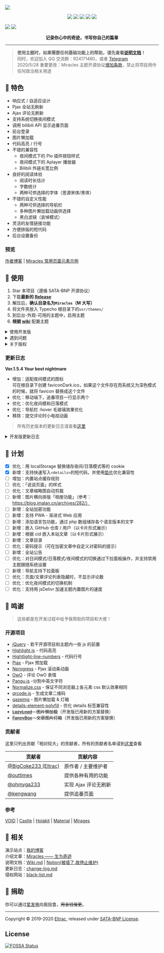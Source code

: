 ![](banner.png)

<p align="center">
<img src="https://img.shields.io/badge/build-passing-brightgreen.svg?style=flat-square"> 
<img src="https://img.shields.io/badge/made%20with-%E2%9D%A4-ff69b4.svg?style=flat-square"> 
<a href="LICENSE"><img src="https://img.shields.io/badge/license-SATA-blue.svg?style=flat-square"></a> 
<a href="https://typecho.org"><img src="https://img.shields.io/badge/for-Typecho-blueviolet.svg?style=flat-square"></a> <a href="https://app.fossa.com/projects/git%2Bgithub.com%2FBigCoke233%2Fmiracles?ref=badge_shield" alt="FOSSA Status"><img src="https://app.fossa.com/api/projects/git%2Bgithub.com%2FBigCoke233%2Fmiracles.svg?type=shield"/></a>

<a href="https://github.com/BigCoke233/miracles/releases"><img src="https://img.shields.io/github/v/release/BigCoke233/miracles?color=red&style=flat-square"></a> 
<a href="https://github.com/BigCoke233/miracles/graphs/contributors"><img src="https://img.shields.io/github/contributors/BigCoke233/miracles?color=orange&style=flat-square"></a> 
    
<p align="center"><strong>记录你心中的奇迹，书写你自己的篇章</strong></p>

---

> **使用主题时，如果需要任何基础功能上的帮助，请先查看[说明文档](docs/wiki.md)！**  
> 同时，欢迎加入 QQ 交流群：924171480，或者 [Telegram](https://dev.guhub.cn/tg)  
> 2020/5/28 重要更改：Miracles 主题开源协议[增加条款](https://github.com/BigCoke233/miracles/commit/626b5aec42c58ba8defdcb2530dcb2a9b73cbfb1)，禁止将项目用作任何政治相关用途

## 🎨 特色

- 响应式 / 自适应设计
- Pjax 全站无刷新
- Ajax 评论无刷新
- 支持系统切换夜间模式
- 调用 bilibili API 显示追番页面
- 前台登录
- 图片懒加载
- 代码高亮 / 行号
- 不错的兼容性
    - 夜间模式下的 Pio 插件按钮样式
    - 夜间模式下的 Aplayer 播放器
    - Bilibili 外链长宽比例
- 良好的阅读体验
    - 阅读时长估计
    - 字数统计
    - 两种可供选择的字体（思源宋体/黑体）
- 不错的自定义性能
    - 两种可供选择的导航栏
    - 多种图片懒加载动画供选择
    - 黑白滤镜（哀悼模式）
- 灵活的友情链接功能
- 方便排版的短代码
- 后台设置备份

### 预览

[作者博客](https://guhub.cn/) | [Miracles 常用页面元素示例](https://guhub.cn/miracles-content-style-demo.html)

## 🚀 使用

1. Star 本项目（遵循 SATA-BNP 开源协议）
2. 下载**最新的 [Release](https://github.com/BigCoke233/miracles/releases)**
3. 解压后，**确认目录名为`Miracles`（M 大写）**
4. 将文件夹放入 Typecho 根目录下的`usr/themes/`
5. 到后台-外观-可用的主题中，启用主题
6. **根据 [wiki](docs/wiki.md)** 配置主题

<details><summary>使用开发版</summary><br>

直接下载仓库，或者使用 git 命令行进行克隆。
```git
$ git clone https://github.com/BigCoke233/miracles.git
```
> 不推荐使用开发版，因为可能有不确定的不稳定因素，并且不一定有有利改动<br>如果你使用开发版出现任何问题，欢迎通过 issue 反馈，在等待回复期间请使用发行版

</details>
<details><summary>遇到问题</summary><br>

如果在使用过程中遇到了任何问题，可以先阅读本主题的 [Wiki](docs/wiki.md)，并进行一些简单的确认：清理浏览器缓存，更换网络环境，确保 Console 内没有提示访问不到文件等自身原因。如果你无法靠自己解决问题，可以尝试联系作者，但记住**开发者没有为你解决问题的义务，只是出于好心的帮助。**  
在确认你遇到的现象确实是一个 Bug 后，请在 [Issues](https://github.com/BigCoke233/miracles/issues) 提交问题，并为该问题尽可能的描述清楚，按照提供的 issue 模板进行填写，谢谢配合。

</details>
<details><summary>关于版权</summary><br>

主题基于 SATA-BNP 协议开源，使用前你需要给这个项目点一个 Star，使用或转发时**请保留版权信息**，禁止倒卖。若需二次开发后发布，请邮件通知我`hi#guhub.cn`，并保留原作者版权信息及仓库链接。在最近（2020-5-28），我将 SATA 协议修改为了 SATA-BNP 协议，即不能将软件用作任何政治相关的用途，特别是政治宣传，但是按原文转载相关政治家的书籍、文章，不含有任何倾向的解读也是可以接受的。同时，如果发现有侵权行为，请告知我，屡教不改者将被列入[黑名单](docs/black-list.md)，删除版权的用户不会在遇到问题时受到来自作者的帮助，在后期可能会加入删除版权网站设置项失效的惩罚。

</details>

### 更新日志

**Ver.1.5.4 Your best nightmare**

- 增加：适配夜间模式的图标  
可在根目录下创建 faviconDark.ico，如果这个文件存在而系统又为深色模式的时候，就将 favicon 替换成这个文件
- 优化：移动端下，追番项目一行显示两个
- 优化：优化夜间模和日落模式
- 优化：导航栏 :hover 毛玻璃效果优化
- 移除：提交评论时小电视动画

> 所有历史版本的更新日志请查看[这里](docs/change-log.md)

<details><summary>开发版更新日志</summary><br>

**v20200503A**

- 优化：夜间模式下，notice 块的背景色

**v20200505A**

- 优化：导航栏毛玻璃效果调整
- 优化：导航栏透明度调整

**v20200505B**

- 优化：将 kbd 的短代吗语法修改为 `[[kbd]]`

**v20200514A**

- 优化：用 canvas 替换代码块的 mac 按钮图片

**v20200517A**

- 修复：暴力解决访问密码文章时被 pjax 强制刷新的问题

**v20200524A**

- 优化：鼠标移动到文章卡片标题上时显示完整标题

**v20200530A**

- 新增：支持快速写入`<details>`的短代码，并使用[垫片](https://github.com/javan/details-element-polyfill)优化兼容性
- 优化：将 FancyBox 和 Lazyload 替换为 gazeimg

**v20200530B**

- 优化：归档页面，折叠往年的文章列表
- 优化：用 localStorage 储存 theme，代替 cookie #57
- 优化：在 php 层检测 faviconDark，避免前台出现 404 报错

**v20200531A**

- 修复：评论区 owo 表情换行

**v20200613A**

- 修复：标签、分类页面不显示文章缩略图

</details>

## 📝 计划

- [x] 优化：用 localStorage 替换储存夜间/日落模式等的 cookie
- [x] 新增：支持快速写入`<details>`的短代码，并使用[垫片](https://github.com/javan/details-element-polyfill)优化兼容性
- [ ] 增加：内置站点缓存规则
- [ ] 优化：「说说页面」的样式
- [ ] 优化：文章缩略图自动剪裁
- [ ] 新增：图片横向排版「相册功能」（参考：https://blog.imalan.cn/archives/282/）
- [ ] 新增：全站加密功能
- [ ] 新增：支持 PWA - 渐进式 Web 应用
- [ ] 新增：添加语言包功能，通过 php 数组储存各个语言版本的文字
- [ ] 新增：嵌入 GitHub 仓库 / 用户（以卡片形式展示）
- [ ] 新增：根据 cid 嵌入本站文章（以卡片形式展示）
- [ ] 新增：文章目录
- [ ] 优化：密码提示（可在加密文章中自定义对密码的提示）
- [ ] 新增：全站公告
- [ ] 优化：对日间模式/日落模式/夜间模式的切换通过下拉面板操作，并支持禁用主题跟随系统设置
- [ ] 新增：导航支持下拉面板
- [ ] 优化：页面/文章评论列表隐藏时，不显示评论数
- [ ] 优化：优化夜间模式的切换机制
- [ ] 优化：支持用 jsDelivr 加速主题内置图片的速度

## 💖 鸣谢

> 这些都是在开发过程中给予我帮助的项目和大佬！

### 开源项目

- [jQuery](https://github.com/jquery/jquery) - 若干开源项目和主题内一些 js 的前置
- [Highlight.js](https://github.com/highlightjs/highlight.js) - 代码高亮
- [Hightlight-line-numbers](https://github.com/wcoder/highlightjs-line-numbers.js) - 代码行号
- [Pjax](https://github.com/defunkt/jquery-pjax) - Pjax 预加载
- [Nprogress](https://github.com/rstacruz/nprogress) - Pjax 滚动条动画
- [OwO](https://github.com/DIYgod/OwO) - 评论 OwO 表情
- [Pangu.js](https://github.com/vinta/pangu.js) -分割中英文字符
- [Normalize.css](http://necolas.github.io/normalize.css/) - 保证不同浏览器上各元素 css 默认效果相同
- [qrcode.js](https://github.com/davidshimjs/qrcodejs) - 生成文章二维码
- [gazeimg](https://github.com/ganxiaozhe/gazeimg) - 图片懒加载 & 灯箱
- [details-element-polyfill](https://github.com/javan/details-element-polyfill) - 优化 details 标签兼容性
- ~~[LazyLoad](https://github.com/tuupola/lazyload) - 图片懒加载~~（开发版已用新的方案替换）
- ~~[FancyBox](https://github.com/fancyapps/fancybox) - 文章图片灯箱~~（开发版已用新的方案替换）

### 贡献者

这里只列出贡献「相对较大」的贡献者，所有的贡献者名单请到[这里](https://github.com/BigCoke233/miracles/graphs/contributors)查看

| 贡献者 | 贡献内容 |
| ------ | ------- |
| [@BigCoke233 (Eltrac)](https://github.com/BigCoke233) | 原作者 / 主要维护者 |
| [@outtimes](https://github.com/outtimes) | 提供各种有用的功能 |
| [@ohmyga233](https://github.com/ohmyga233) | 实现 Ajax 评论无刷新 |
| [@kengwang](https://github.com/kengwang) | 提供追番页面 |

### 参考

[VOID](https://github.com/AlanDecode/Typecho-Theme-VOID) | [Castle](https://github.com/ohmyga233/castle-Typecho-Theme) |
[Holakit](https://github.com/wenxuanjun/Holakit) | [Material](https://github.com/idawnlight/typecho-theme-material) | [Mirages](https://get233.com/archives/mirages-intro.html)

## 🔮 相关

演示站点：[我的博客](https://guhub.cn)  
介绍文章：[Miracles —— 生为奇迹](https://guhub.cn/p/miracles.html)  
说明文档：[Wiki.md](docs/wiki.md) | [Notion(被墙了,故停止维护)](https://www.notion.so/eltrac/c7c631e21b3345caa2a09bd2fb5dd4b2)   
更新日志：[change-log.md](docs/change-log.md)  
侵权网站：[black-list.md](docs/black-list.md)

## 🎁 捐助

你可以通过[爱发电](https://afdian.net/@Eltrac)向我投食，~~用金钱催更~~。

---

Copyright &copy; 2019-2020 [Eltrac](https://github.com/BigCoke233), released under [SATA-BNP License](https://github.com/BigCoke233/miracles/blob/master/LICENSE).


## License
[![FOSSA Status](https://app.fossa.com/api/projects/git%2Bgithub.com%2FBigCoke233%2Fmiracles.svg?type=large)](https://app.fossa.com/projects/git%2Bgithub.com%2FBigCoke233%2Fmiracles?ref=badge_large)